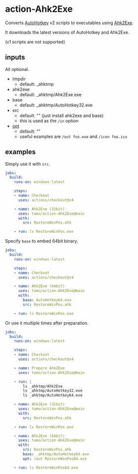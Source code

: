 # action-Ahk2Exe

Converts [AutoHotkey](https://github.com/AutoHotkey/AutoHotkey) v2 scripts to executables using [Ahk2Exe](https://github.com/AutoHotkey/Ahk2Exe).

It downloads the latest versions of AutoHotkey and Ahk2Exe.

(v1 scripts are not supported)

## inputs

All optional.

- tmpdir
  - default: _ahktmp
- ahk2exe
  - default: _ahktmp/Ahk2Exe.exe
- base
  - default: _ahktmp/AutoHotkey32.exe
- src
  - default: "" (just install ahk2exe and base)
  - this is used as the `/in` option
- [opt](https://www.autohotkey.com/docs/v2/Scripts.htm#param_pairs)
  - default: ""
  - useful examples are `/out foo.exe` and `/icon foo.ico`

## examples

Simply use it with `src`.

```yaml
jobs:
  build:
    runs-on: windows-latest

    steps:
    - name: Checkout
      uses: actions/checkout@v4

    - name: Ahk2Exe (32bit)
      uses: tamo/action-Ahk2Exe@main
      with:
        src: RestoreWinPos.ahk

    - run: ls RestoreWinPos.exe
```

Specify `base` to embed 64bit binary.

```yaml
jobs:
  build:
    runs-on: windows-latest

    steps:
    - name: Checkout
      uses: actions/checkout@v4

    - name: Ahk2Exe (64bit)
      uses: tamo/action-Ahk2Exe@main
      with:
        base: AutoHotkey64.exe
        src: RestoreWinPos.ahk

    - run: ls RestoreWinPos.exe
```

Or use it multiple times after preparation.

```yaml
jobs:
  build:
    runs-on: windows-latest

    steps:
    - name: Checkout
      uses: actions/checkout@v4

    - name: Prepare Ahk2Exe
      uses: tamo/action-Ahk2Exe@main

    - run: |
        ls _ahktmp/Ahk2Exe
        ls _ahktmp/AutoHotkey32.exe
        ls _ahktmp/AutoHotkey64.exe

    - name: Ahk2Exe (32bit)
      uses: tamo/action-Ahk2Exe@main
      with:
        src: RestoreWinPos.ahk

    - run: ls RestoreWinPos.exe

    - name: Ahk2Exe (64bit)
      uses: tamo/action-Ahk2Exe@main
      with:
        src: RestoreWinPos.ahk
        base: _ahktmp/AutoHotkey64.exe
        opt: /out RestoreWinPos64.exe

    - run: ls RestoreWinPos64.exe
```
